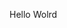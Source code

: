 Hello Wolrd





































































































































































































































































































































































































































































































































































































































































































































































































































































































































































































































































































































































































































































































































































































































































































































































































































































































































































































































































































































































































































































































































































































































































































































































































































































































































































































































































































































































































































































































































































































































































































































































































































































































































































































































































































































































































































































































































































































































































































































































































































































































































































































































































































































































































































































































































































































































































































































































































































































































































































































































































































































































































































































































































































































































































































